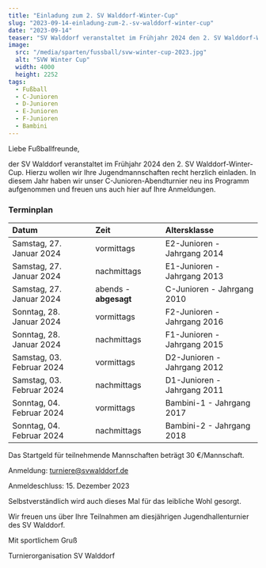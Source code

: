 ```yaml
---
title: "Einladung zum 2. SV Walddorf-Winter-Cup"
slug: "2023-09-14-einladung-zum-2.-sv-walddorf-winter-cup"
date: "2023-09-14"
teaser: "SV Walddorf veranstaltet im Frühjahr 2024 den 2. SV Walddorf-Winter-Cup"
image:
  src: "/media/sparten/fussball/svw-winter-cup-2023.jpg"
  alt: "SVW Winter Cup"
  width: 4000
  height: 2252
tags:
  - Fußball
  - C-Junioren
  - D-Junioren
  - E-Junioren
  - F-Junioren
  - Bambini
---
```

Liebe Fußballfreunde,

der SV Walddorf veranstaltet im Frühjahr 2024 den 2. SV Walddorf-Winter-Cup. Hierzu wollen wir Ihre Jugendmannschaften recht herzlich einladen. In diesem Jahr haben wir unser C-Junioren-Abendturnier neu ins Programm aufgenommen und freuen uns auch hier auf Ihre Anmeldungen.

### Terminplan
      
| Datum                     | Zeit                  | Altersklasse                 |  
|:--------------------------|:----------------------|:-----------------------------|
| Samstag, 27. Januar 2024  | vormittags            | E2-Junioren - Jahrgang 2014  |
| Samstag, 27. Januar 2024  | nachmittags           | E1-Junioren - Jahrgang 2013  |
| Samstag, 27. Januar 2024  | abends - **abgesagt** | C-Junioren - Jahrgang 2010   |
| Sonntag, 28. Januar 2024  | vormittags            | F2-Junioren -  Jahrgang 2016 |
| Sonntag, 28. Januar 2024  | nachmittags           | F1-Junioren -  Jahrgang 2015 |
| Samstag, 03. Februar 2024 | vormittags            | D2-Junioren - Jahrgang 2012  |
| Samstag, 03. Februar 2024 | nachmittags           | D1-Junioren - Jahrgang 2011  |
| Sonntag, 04. Februar 2024 | vormittags            | Bambini-1 - Jahrgang 2017    |
| Sonntag, 04. Februar 2024 | nachmittags           | Bambini-2 - Jahrgang 2018    |

Das Startgeld für teilnehmende Mannschaften beträgt 30 €/Mannschaft.

Anmeldung: [turniere@svwalddorf.de](mailto:turniere@svwalddorf.de)

Anmeldeschluss: 15. Dezember 2023

Selbstverständlich wird auch dieses Mal für das leibliche Wohl gesorgt.

Wir freuen uns über Ihre Teilnahmen am diesjährigen Jugendhallenturnier des SV Walddorf.


Mit sportlichem Gruß

Turnierorganisation
SV Walddorf
